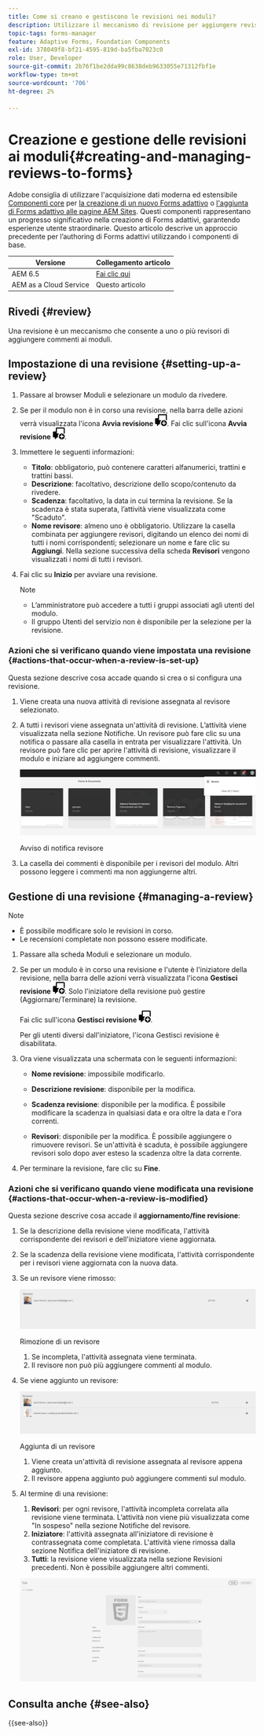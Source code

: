```yaml
---
title: Come si creano e gestiscono le revisioni nei moduli?
description: Utilizzare il meccanismo di revisione per aggiungere revisori e consentire ai revisori di aggiungere commenti a un modulo.
topic-tags: forms-manager
feature: Adaptive Forms, Foundation Components
exl-id: 378049f8-bf21-4595-819d-ba5fba7023c0
role: User, Developer
source-git-commit: 2b76f1be2dda99c8638deb9633055e71312fbf1e
workflow-type: tm+mt
source-wordcount: '706'
ht-degree: 2%

---
```


# Creazione e gestione delle revisioni ai moduli{#creating-and-managing-reviews-to-forms}

<span class="preview"> Adobe consiglia di utilizzare l&#39;acquisizione dati moderna ed estensibile [Componenti core](https://experienceleague.adobe.com/docs/experience-manager-core-components/using/adaptive-forms/introduction.html?lang=it) per [la creazione di un nuovo Forms adattivo](/help/forms/creating-adaptive-form-core-components.md) o [l&#39;aggiunta di Forms adattivo alle pagine AEM Sites](/help/forms/create-or-add-an-adaptive-form-to-aem-sites-page.md). Questi componenti rappresentano un progresso significativo nella creazione di Forms adattivi, garantendo esperienze utente straordinarie. Questo articolo descrive un approccio precedente per l’authoring di Forms adattivi utilizzando i componenti di base. </span>


| Versione | Collegamento articolo |
| -------- | ---------------------------- |
| AEM 6.5 | [Fai clic qui](https://experienceleague.adobe.com/docs/experience-manager-65/forms/adaptive-forms-advanced-authoring/create-reviews-forms.html?lang=it) |
| AEM as a Cloud Service | Questo articolo |

## Rivedi {#review}

Una revisione è un meccanismo che consente a uno o più revisori di aggiungere commenti ai moduli.

## Impostazione di una revisione {#setting-up-a-review}

1. Passare al browser Moduli e selezionare un modulo da rivedere.
1. Se per il modulo non è in corso una revisione, nella barra delle azioni verrà visualizzata l&#39;icona **Avvia revisione** ![aem6forms_review_chat_comment](assets/aem6forms_review_chat_comment.png). Fai clic sull&#39;icona **Avvia revisione** ![aem6forms_review_chat_comment](assets/aem6forms_review_chat_comment.png).
1. Immettere le seguenti informazioni:

   * **Titolo**: obbligatorio, può contenere caratteri alfanumerici, trattini e trattini bassi.
   * **Descrizione**: facoltativo, descrizione dello scopo/contenuto da rivedere.
   * **Scadenza**: facoltativo, la data in cui termina la revisione. Se la scadenza è stata superata, l’attività viene visualizzata come &quot;Scaduto&quot;.
   * **Nome revisore**: almeno uno è obbligatorio. Utilizzare la casella combinata per aggiungere revisori, digitando un elenco dei nomi di tutti i nomi corrispondenti; selezionare un nome e fare clic su **Aggiungi**. Nella sezione successiva della scheda **Revisori** vengono visualizzati i nomi di tutti i revisori.

1. Fai clic su **Inizio** per avviare una revisione.

   >[!NOTE]
   >
   >* L’amministratore può accedere a tutti i gruppi associati agli utenti del modulo.
   >* Il gruppo Utenti del servizio non è disponibile per la selezione per la revisione.

### Azioni che si verificano quando viene impostata una revisione {#actions-that-occur-when-a-review-is-set-up}

Questa sezione descrive cosa accade quando si crea o si configura una revisione.

1. Viene creata una nuova attività di revisione assegnata al revisore selezionato.
1. A tutti i revisori viene assegnata un&#39;attività di revisione. L’attività viene visualizzata nella sezione Notifiche. Un revisore può fare clic su una notifica o passare alla casella in entrata per visualizzare l&#39;attività. Un revisore può fare clic per aprire l&#39;attività di revisione, visualizzare il modulo e iniziare ad aggiungere commenti.

   ![Avviso di notifica revisore](assets/review-notification-img.png)

   Avviso di notifica revisore

1. La casella dei commenti è disponibile per i revisori del modulo. Altri possono leggere i commenti ma non aggiungerne altri.

## Gestione di una revisione {#managing-a-review}

>[!NOTE]
>
>* È possibile modificare solo le revisioni in corso.
>* Le recensioni completate non possono essere modificate.

1. Passare alla scheda Moduli e selezionare un modulo.

1. Se per un modulo è in corso una revisione e l&#39;utente è l&#39;iniziatore della revisione, nella barra delle azioni verrà visualizzata l&#39;icona **Gestisci revisione** ![aem6forms_review_chat_comment](assets/aem6forms_review_chat_comment.png). Solo l&#39;iniziatore della revisione può gestire (Aggiornare/Terminare) la revisione.

   Fai clic sull&#39;icona **Gestisci revisione** ![aem6forms_review_chat_comment](assets/aem6forms_review_chat_comment.png).

   Per gli utenti diversi dall&#39;iniziatore, l&#39;icona Gestisci revisione è disabilitata.

1. Ora viene visualizzata una schermata con le seguenti informazioni:

   * **Nome revisione**: impossibile modificarlo.

   * **Descrizione revisione**: disponibile per la modifica.

   * **Scadenza revisione**: disponibile per la modifica. È possibile modificare la scadenza in qualsiasi data e ora oltre la data e l&#39;ora correnti.

   * **Revisori**: disponibile per la modifica. È possibile aggiungere o rimuovere revisori. Se un&#39;attività è scaduta, è possibile aggiungere revisori solo dopo aver esteso la scadenza oltre la data corrente.

1. Per terminare la revisione, fare clic su **Fine**.

### Azioni che si verificano quando viene modificata una revisione {#actions-that-occur-when-a-review-is-modified}

Questa sezione descrive cosa accade il **aggiornamento/fine revisione**:

1. Se la descrizione della revisione viene modificata, l&#39;attività corrispondente dei revisori e dell&#39;iniziatore viene aggiornata.
1. Se la scadenza della revisione viene modificata, l&#39;attività corrispondente per i revisori viene aggiornata con la nuova data.

1. Se un revisore viene rimosso:

   ![Rimozione di un revisore](assets/removeduser.png)

   Rimozione di un revisore

   1. Se incompleta, l&#39;attività assegnata viene terminata.
   1. Il revisore non può più aggiungere commenti al modulo.

1. Se viene aggiunto un revisore:

   ![Aggiunta di un revisore](assets/addedreviewer.png)

   Aggiunta di un revisore

   1. Viene creata un&#39;attività di revisione assegnata al revisore appena aggiunto.
   1. Il revisore appena aggiunto può aggiungere commenti sul modulo.

1. Al termine di una revisione:

   1. **Revisori**: per ogni revisore, l&#39;attività incompleta correlata alla revisione viene terminata. L’attività non viene più visualizzata come &quot;In sospeso&quot; nella sezione Notifiche del revisore.
   1. **Iniziatore**: l&#39;attività assegnata all&#39;iniziatore di revisione è contrassegnata come completata. L&#39;attività viene rimossa dalla sezione Notifica dell&#39;iniziatore di revisione.
   1. **Tutti**: la revisione viene visualizzata nella sezione Revisioni precedenti. Non è possibile aggiungere altri commenti.

   ![revisione completata](assets/review-complete-imgg.png)


## Consulta anche {#see-also}

{{see-also}}


<!--

>[!MORELIKETHIS]
>
>* [Associating submission reviewers with a form](/help/forms/adding-reviewers-form.md)

-->